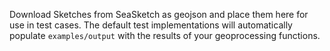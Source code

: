 Download Sketches from SeaSketch as geojson and place them here for use in test
cases. The default test implementations will automatically populate
`examples/output` with the results of your geoprocessing functions.
